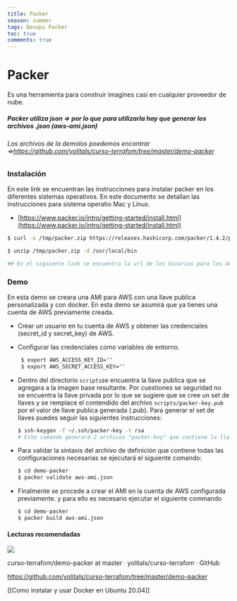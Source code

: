 ```yaml
---
title: Packer
season: summer
tags: Devops Packer
toc: true
comments: true
---
```

# Packer

Es una herramienta para construir imagines casi en cualquier proveedor de nube.

##### Packer utiliza json => por lo que para utilizarla hay que generar los archivos .json (aws-ami.json)

###### Los archivos de la demolos poedemos encontrar =>https://github.com/yolitals/curso-terrafom/tree/master/demo-packer

### Instalación

En este link se encuentran las instrucciones para instalar packer en los diferentes sistemas operativos. En este documento se detallan las instrucciones para sistema operatio Mac y Linux.

-   [https://www.packer.io/intro/getting-started/install.html](https://www.packer.io/intro/getting-started/install.html)

```sh
$ curl -o /tmp/packer.zip https://releases.hashicorp.com/packer/1.4.2/packer_1.4.2_darwin_amd64.zip 

$ unzip /tmp/packer.zip -d /usr/local/bin

## En el siguiente link se encuentra la url de los binarios para los demas sistemas operativos https://www.packer.io/downloads.html
```

### Demo

En esta demo se creara una AMI para AWS con una llave publica personalizada y con docker. En esta demo se asumirá que ya tienes una cuenta de AWS previamente creada.

-   Crear un usuario en tu cuenta de AWS y obtener las credenciales (secret\_id y secret\_key) de AWS.
-   Configurar las credenciales como variables de entorno.
    
    ```sh
     $ export AWS_ACCESS_KEY_ID=""
     $ export AWS_SECRET_ACCESS_KEY=""
    ```
    
-   Dentro del directorio `scripts`se encuentra la llave publica que se agregara a la imagen base resultante. Por cuestiones se seguridad no se encuentra la llave privada por lo que se sugiere que se cree un set de llaves y se remplace el contendido del archivo `scripts/packer-key.pub` por el valor de llave publica generada (.pub). Para generar el set de llaves puedes seguir las siguientes instrucciones:
    
    ```sh
    $ ssh-keygen -f ~/.ssh/packer-key -t rsa
    # Este comando generará 2 archivos "packer-key" que contiene la llave privada y "packer-key.pub" que contiene la llave publica, el contenido de esta es el que e reemplazara en el archivo "scripts/packer-key.pub" dentro de esta carpeta.
    ```
    
-   Para validar la sintaxis del archivo de definición que contiene todas las configuraciones necesarias se ejecutará el siguiente comando:
    
    ```sh
    $ cd demo-packer
    $ packer validate aws-ami.json
    ```
    
-   Finalmente se procede a crear el AMI en la cuenta de AWS configurada previamente. y para ello es necesario ejecutar el siguiente commando
    
    ```sh
    $ cd demo-packer
    $ packer build aws-ami.json
    ```
    

#### Lecturas recomendadas

![](https://www.google.com/s2/favicons?domain=https://github.githubassets.com/favicon.ico)

curso-terrafom/demo-packer at master · yolitals/curso-terrafom · GitHub

https://github.com/yolitals/curso-terrafom/tree/master/demo-packer

[[Como instalar y usar Docker en Ubuntu 20.04]]